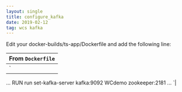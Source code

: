 ```yaml
---
layout: single
title: configure_kafka
date: 2019-02-12
tag: wcs kafka 
---
```

Edit your docker-builds/ts-app/Dockerfile and add the following line:

|From `Dockerfile`|
| --------------- |
|`
...
RUN run set-kafka-server kafka:9092 WCdemo zookeeper:2181
...
`|

